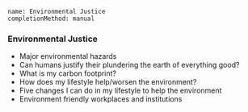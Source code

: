 ```ngMeta
name: Environmental Justice
completionMethod: manual
```

### Environmental Justice
* Major environmental hazards
* Can humans justify their plundering the earth of everything good?
* What is my carbon footprint?
* How does my lifestyle help/worsen the environment?
* Five changes I can do in my lifestyle to help the environment
* Environment friendly workplaces and institutions
